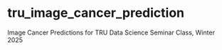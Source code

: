# tru_image_cancer_prediction
Image Cancer Predictions for TRU Data Science Seminar Class, Winter 2025

